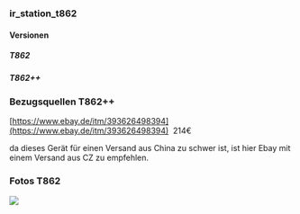 ### ir\_station\_t862

#### Versionen

##### T862

##### T862++

### Bezugsquellen T862++

[https://www.ebay.de/itm/393626498394](https://www.ebay.de/itm/393626498394)  214€

da dieses Gerät für einen Versand aus China zu schwer ist, ist hier Ebay mit einem Versand aus CZ zu empfehlen. 

### Fotos T862

![](https://user-images.githubusercontent.com/69573151/201538847-cb5ee1c2-a59c-4074-8c87-1fb1b98dce81.jpg)
